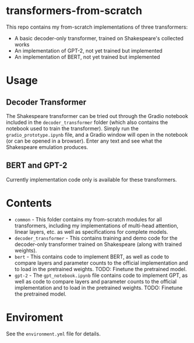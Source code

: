 # transformers-from-scratch
This repo contains my from-scratch implementations of three transformers:
- A basic decoder-only transformer, trained on Shakespeare's collected works
- An implementation of GPT-2, not yet trained but implemented
- An implementation of BERT, not yet trained but implemented

# Usage

## Decoder Transformer
The Shakespeare transformer can be tried out through the Gradio notebook included in the `decoder_transformer` folder (which also contains the notebook used to train the transformer). Simply run the `gradio_prototype.ipynb` file, and a Gradio window will open in the notebook (or can be opened in a browser). Enter any text and see what the Shakespeare emulation produces.

## BERT and GPT-2
Currently implementation code only is available for these transformers.

# Contents
- `common` - This folder contains my from-scratch modules for all transformers, including my implementations of multi-head attention, linear layers, etc. as well as specifications for complete models.
- `decoder_transformer` - This contains training and demo code for the decoder-only transformer trained on Shakespeare (along with trained weights).
- `bert` - This contains code to implement BERT, as well as code to compare layers and parameter counts to the official implementation and to load in the pretrained weights. TODO: Finetune the pretrained model.
- `gpt-2` - The `gpt_notebook.ipynb` file contains code to implement GPT, as well as code to compare layers and parameter counts to the official implementation and to load in the pretrained weights. TODO: Finetune the pretrained model.

# Enviroment
See the `environment.yml` file for details.
